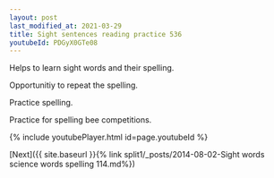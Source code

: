 ```yaml
---
layout: post
last_modified_at: 2021-03-29
title: Sight sentences reading practice 536
youtubeId: PDGyX0GTe08
---
```

 
 
Helps to learn sight words and their spelling.

Opportunitiy to repeat the spelling. 

Practice spelling. 
 
Practice for spelling bee competitions. 
 
{% include youtubePlayer.html id=page.youtubeId %}
 
 

[Next]({{ site.baseurl }}{% link  split1/_posts/2014-08-02-Sight words science words spelling 114.md%})
 

